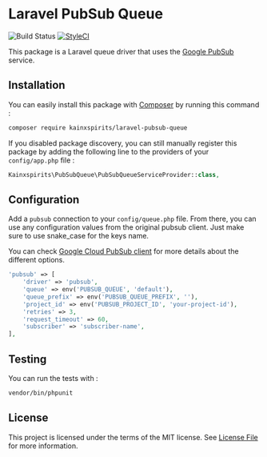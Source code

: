 # Laravel PubSub Queue

![Build Status](https://github.com/kainxspirits/laravel-pubsub-queue/actions/workflows/main.yml/badge.svg)
[![StyleCI](https://styleci.io/repos/131718560/shield)](https://styleci.io/repos/131718560)

This package is a Laravel queue driver that uses the [Google PubSub](https://github.com/GoogleCloudPlatform/google-cloud-php-pubsub) service.

## Installation

You can easily install this package with [Composer](https://getcomposer.org) by running this command :

```bash
composer require kainxspirits/laravel-pubsub-queue
```

If you disabled package discovery, you can still manually register this package by adding the following line to the providers of your `config/app.php` file :

```php
Kainxspirits\PubSubQueue\PubSubQueueServiceProvider::class,
```

## Configuration

Add a `pubsub` connection to your `config/queue.php` file. From there, you can use any configuration values from the original pubsub client. Just make sure to use snake_case for the keys name.

You can check [Google Cloud PubSub client](http://googleapis.github.io/google-cloud-php/#/docs/cloud-pubsub/master/pubsub/pubsubclient?method=__construct) for more details about the different options.

```php
'pubsub' => [
    'driver' => 'pubsub',
    'queue' => env('PUBSUB_QUEUE', 'default'),
    'queue_prefix' => env('PUBSUB_QUEUE_PREFIX', ''),
    'project_id' => env('PUBSUB_PROJECT_ID', 'your-project-id'),
    'retries' => 3,
    'request_timeout' => 60,
    'subscriber' => 'subscriber-name',
],
```

## Testing

You can run the tests with :

```bash
vendor/bin/phpunit
```

## License

This project is licensed under the terms of the MIT license. See [License File](LICENSE) for more information.
